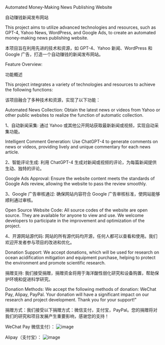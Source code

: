 Automated Money-Making News Publishing Website

自动赚钱新闻发布网站

This project aims to utilize advanced technologies and resources, such as GPT-4, Yahoo News, WordPress, and Google Ads, to create an automated money-making news publishing website.

本项目旨在利用先进的技术和资源，如 GPT-4、Yahoo 新闻、WordPress 和 Google 广告，打造一个自动赚钱的新闻发布网站。

Feature Overview:

功能概述

This project integrates a variety of technologies and resources to achieve the following functions:

该项目融合了多种技术和资源，实现了以下功能：

Automated News Collection: Obtain the latest news or videos from Yahoo or other public websites to realize the function of automatic collection.

1、自动新闻采集: 通过 Yahoo 或其他公开网站获取最新新闻或视频，实现自动采集功能。

Intelligent Comment Generation: Use ChatGPT-4 to generate comments on news or videos, providing lively and unique commentary for each news article.

2、智能评论生成: 利用 ChatGPT-4 生成对新闻或视频的评论，为每篇新闻提供生动、独特的评论。

Google Ads Approval: Ensure the website content meets the standards of Google Ads review, allowing the website to pass the review smoothly.

3、Google 广告审核通过: 确保网站内容符合 Google 广告审核标准，使网站能够顺利通过审核。

Open Source Website Code: All source codes of the website are open source. They are available for anyone to view and use. We welcome developers to participate in the improvement and optimization of the project.

4、开源网站源代码: 网站的所有源代码均开源，任何人都可以查看和使用。我们欢迎开发者参与项目的改进和优化。

Donation Support: We accept donations, which will be used for research on ocean acidification mitigation and equipment purchase, helping to protect the environment and promote scientific research.

捐赠支持: 我们接受捐赠，捐赠资金将用于海洋酸性弱化研究和设备购置，帮助保护环境和促进科学研究。

Donation Methods: We accept the following methods of donation: WeChat Pay, Alipay, PayPal. Your donation will have a significant impact on our research and project development. Thank you for your support!"

捐赠方式：我们接受以下捐赠方式：微信支付，支付宝，PayPal。您的捐赠将对我们的研究和项目发展产生重要影响，感谢您的支持！


WeChat Pay 微信支付）：
![image](https://github.com/crystal-tensor/Auto-_money_making-news_site/assets/29765585/6e1842c3-f990-4b1a-9172-7952ff25ce27)

Alipay（支付宝）：
![image](https://github.com/crystal-tensor/Auto-_money_making-news_site/assets/29765585/195d3eca-60fc-43ee-a583-2b95c31e1570)





